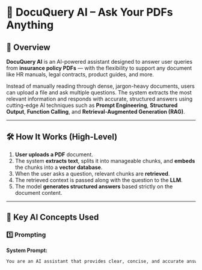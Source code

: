# 📄 DocuQuery AI – Ask Your PDFs Anything

## 🧠 Overview

**DocuQuery AI** is an AI-powered assistant designed to answer user queries from **insurance policy PDFs** — with the flexibility to support any document like HR manuals, legal contracts, product guides, and more.

Instead of manually reading through dense, jargon-heavy documents, users can upload a file and ask multiple questions. The system extracts the most relevant information and responds with accurate, structured answers using cutting-edge AI techniques such as **Prompt Engineering**, **Structured Output**, **Function Calling**, and **Retrieval-Augmented Generation (RAG)**.

---

## 🛠️ How It Works (High-Level)

1. **User uploads a PDF** document.
2. The system **extracts text**, splits it into manageable chunks, and **embeds** the chunks into a **vector database**.
3. When the user asks a question, relevant chunks are **retrieved**.
4. The retrieved context is passed along with the question to the **LLM**.
5. The model **generates structured answers** based strictly on the document content.

---

## 🧩 Key AI Concepts Used

### 1️⃣ Prompting

**System Prompt:**
```txt
You are an AI assistant that provides clear, concise, and accurate answers based solely on the content of a given document.
